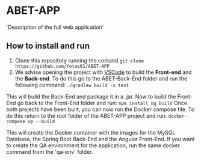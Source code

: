 # ABET-APP

'Description of the full web application'

## How to install and run

1. Clone this repository running the comand `git clone https://github.com/Yotas01/ABET-APP`
2. We advise opening the project with [VSCode](https://code.visualstudio.com) to build the **Front-end** and the **Back-end**. To do this go to the ABET-Back-End folder and run the following command:
    `./gradlew build -x test`
  
This will build the Back-End and package it in a .jar. Now to build the Front-End go back to the Front-End folder and run:
    ```
    npm install
    ng build
    ```
Once both projects have been built, you can now run the Docker compose file. To do this return to the root folder of the ABET-APP project and run:
    `docker-compose up --build`
  
This will create the Docker container with the images for the MySQL Database, the Spring Boot Back-End and the Angular Front-End. If you want to create the QA environment for the application, run the same docker command from the 'qa-env' folder.